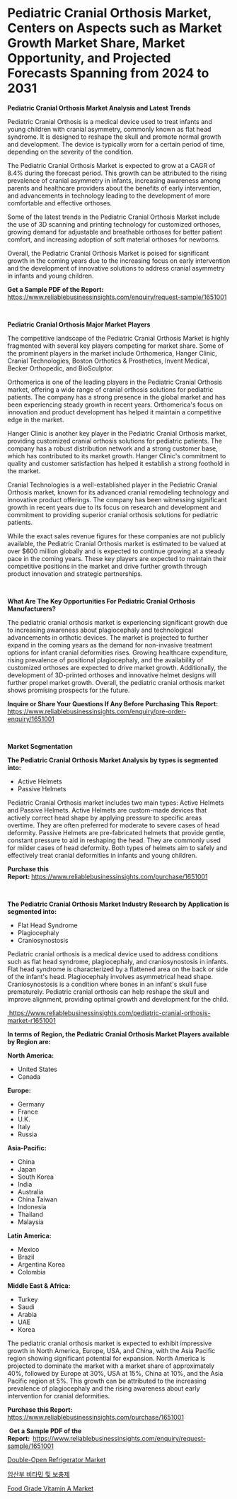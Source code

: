 <p><h1>Pediatric Cranial Orthosis Market, Centers on Aspects such as Market Growth Market Share, Market Opportunity, and Projected Forecasts Spanning from 2024 to 2031</h1></p><p><strong>Pediatric Cranial Orthosis Market Analysis and Latest Trends</strong></p>
<p><p>Pediatric Cranial Orthosis is a medical device used to treat infants and young children with cranial asymmetry, commonly known as flat head syndrome. It is designed to reshape the skull and promote normal growth and development. The device is typically worn for a certain period of time, depending on the severity of the condition.</p><p>The Pediatric Cranial Orthosis Market is expected to grow at a CAGR of 8.4% during the forecast period. This growth can be attributed to the rising prevalence of cranial asymmetry in infants, increasing awareness among parents and healthcare providers about the benefits of early intervention, and advancements in technology leading to the development of more comfortable and effective orthoses.</p><p>Some of the latest trends in the Pediatric Cranial Orthosis Market include the use of 3D scanning and printing technology for customized orthoses, growing demand for adjustable and breathable orthoses for better patient comfort, and increasing adoption of soft material orthoses for newborns.</p><p>Overall, the Pediatric Cranial Orthosis Market is poised for significant growth in the coming years due to the increasing focus on early intervention and the development of innovative solutions to address cranial asymmetry in infants and young children.</p></p>
<p><strong>Get a Sample PDF of the Report:&nbsp;</strong> <a href="https://www.reliablebusinessinsights.com/enquiry/request-sample/1651001">https://www.reliablebusinessinsights.com/enquiry/request-sample/1651001</a></p>
<p>&nbsp;</p>
<p><strong>Pediatric Cranial Orthosis Major Market Players</strong></p>
<p><p>The competitive landscape of the Pediatric Cranial Orthosis Market is highly fragmented with several key players competing for market share. Some of the prominent players in the market include Orthomerica, Hanger Clinic, Cranial Technologies, Boston Orthotics & Prosthetics, Invent Medical, Becker Orthopedic, and BioSculptor.</p><p>Orthomerica is one of the leading players in the Pediatric Cranial Orthosis market, offering a wide range of cranial orthosis solutions for pediatric patients. The company has a strong presence in the global market and has been experiencing steady growth in recent years. Orthomerica's focus on innovation and product development has helped it maintain a competitive edge in the market.</p><p>Hanger Clinic is another key player in the Pediatric Cranial Orthosis market, providing customized cranial orthosis solutions for pediatric patients. The company has a robust distribution network and a strong customer base, which has contributed to its market growth. Hanger Clinic's commitment to quality and customer satisfaction has helped it establish a strong foothold in the market.</p><p>Cranial Technologies is a well-established player in the Pediatric Cranial Orthosis market, known for its advanced cranial remodeling technology and innovative product offerings. The company has been witnessing significant growth in recent years due to its focus on research and development and commitment to providing superior cranial orthosis solutions for pediatric patients.</p><p>While the exact sales revenue figures for these companies are not publicly available, the Pediatric Cranial Orthosis market is estimated to be valued at over $600 million globally and is expected to continue growing at a steady pace in the coming years. These key players are expected to maintain their competitive positions in the market and drive further growth through product innovation and strategic partnerships.</p></p>
<p>&nbsp;</p>
<p><strong>What Are The Key Opportunities For Pediatric Cranial Orthosis Manufacturers?</strong></p>
<p><p>The pediatric cranial orthosis market is experiencing significant growth due to increasing awareness about plagiocephaly and technological advancements in orthotic devices. The market is projected to further expand in the coming years as the demand for non-invasive treatment options for infant cranial deformities rises. Growing healthcare expenditure, rising prevalence of positional plagiocephaly, and the availability of customized orthoses are expected to drive market growth. Additionally, the development of 3D-printed orthoses and innovative helmet designs will further propel market growth. Overall, the pediatric cranial orthosis market shows promising prospects for the future.</p></p>
<p><strong>Inquire or Share Your Questions If Any Before Purchasing This Report:</strong> <a href="https://www.reliablebusinessinsights.com/enquiry/pre-order-enquiry/1651001">https://www.reliablebusinessinsights.com/enquiry/pre-order-enquiry/1651001</a></p>
<p>&nbsp;</p>
<p><strong>Market Segmentation</strong></p>
<p><strong>The Pediatric Cranial Orthosis Market Analysis by types is segmented into:</strong></p>
<p><ul><li>Active Helmets</li><li>Passive Helmets</li></ul></p>
<p><p>Pediatric Cranial Orthosis market includes two main types: Active Helmets and Passive Helmets. Active Helmets are custom-made devices that actively correct head shape by applying pressure to specific areas overtime. They are often preferred for moderate to severe cases of head deformity. Passive Helmets are pre-fabricated helmets that provide gentle, constant pressure to aid in reshaping the head. They are commonly used for milder cases of head deformity. Both types of helmets aim to safely and effectively treat cranial deformities in infants and young children.</p></p>
<p><strong>Purchase this Report:&nbsp;</strong><a href="https://www.reliablebusinessinsights.com/purchase/1651001">https://www.reliablebusinessinsights.com/purchase/1651001</a></p>
<p>&nbsp;</p>
<p><strong>The Pediatric Cranial Orthosis Market Industry Research by Application is segmented into:</strong></p>
<p><ul><li>Flat Head Syndrome</li><li>Plagiocephaly</li><li>Craniosynostosis</li></ul></p>
<p><p>Pediatric cranial orthosis is a medical device used to address conditions such as flat head syndrome, plagiocephaly, and craniosynostosis in infants. Flat head syndrome is characterized by a flattened area on the back or side of the infant's head. Plagiocephaly involves asymmetrical head shape. Craniosynostosis is a condition where bones in an infant's skull fuse prematurely. Pediatric cranial orthosis can help reshape the skull and improve alignment, providing optimal growth and development for the child.</p></p>
<p><a href="https://www.reliablebusinessinsights.com/pediatric-cranial-orthosis-market-r1651001">&nbsp;https://www.reliablebusinessinsights.com/pediatric-cranial-orthosis-market-r1651001</a></p>
<p><strong>In terms of Region, the Pediatric Cranial Orthosis Market Players available by Region are:</strong></p>
<p>
    <p> <strong> North America: </strong>
        <ul>
            <li>United States</li>
            <li>Canada</li>
        </ul>
        </p> 
    <p> <strong> Europe: </strong>
        <ul>
            <li>Germany</li>
            <li>France</li>
            <li>U.K.</li>
            <li>Italy</li>
            <li>Russia</li>
        </ul>
        </p> 
    <p> <strong> Asia-Pacific: </strong>
        <ul>
            <li>China</li>
            <li>Japan</li>
            <li>South Korea</li>
            <li>India</li>
            <li>Australia</li>
            <li>China Taiwan</li>
            <li>Indonesia</li>
            <li>Thailand</li>
            <li>Malaysia</li>
        </ul>
        </p> 
    <p> <strong> Latin America: </strong>
        <ul>
            <li>Mexico</li>
            <li>Brazil</li>
            <li>Argentina Korea</li>
            <li>Colombia</li>
        </ul>
        </p> 
    <p> <strong> Middle East & Africa: </strong>
        <ul>
            <li>Turkey</li>
            <li>Saudi</li>
            <li>Arabia</li>
            <li>UAE</li>
            <li>Korea</li>
        </ul>
    </p>
    </p>
<p><p>The pediatric cranial orthosis market is expected to exhibit impressive growth in North America, Europe, USA, and China, with the Asia Pacific region showing significant potential for expansion. North America is projected to dominate the market with a market share of approximately 40%, followed by Europe at 30%, USA at 15%, China at 10%, and the Asia Pacific region at 5%. This growth can be attributed to the increasing prevalence of plagiocephaly and the rising awareness about early intervention for cranial deformities.</p></p>
<p><strong>Purchase this Report: </strong><a href="https://www.reliablebusinessinsights.com/purchase/1651001">https://www.reliablebusinessinsights.com/purchase/1651001</a></p>
<p>&nbsp;<strong>Get a Sample PDF of the Report:&nbsp;&nbsp;</strong><a href="https://www.reliablebusinessinsights.com/enquiry/request-sample/1651001">https://www.reliablebusinessinsights.com/enquiry/request-sample/1651001</a></p>
<p><strong></strong></p>
<p><p><a href="https://github.com/PinkieRau13/Market-Research-Report-List-1/blob/main/double-open-refrigerator-market.md">Double-Open Refrigerator Market</a></p><p><a href="https://github.com/KellyLyncyh543964/Market-Research-Report-List-2/blob/main/8934026127318.md">임산부 비타민 및 보충제</a></p><p><a href="https://github.com/perkinscortes152/Market-Research-Report-List-1/blob/main/food-grade-vitamin-a-market.md">Food Grade Vitamin A Market</a></p></p>